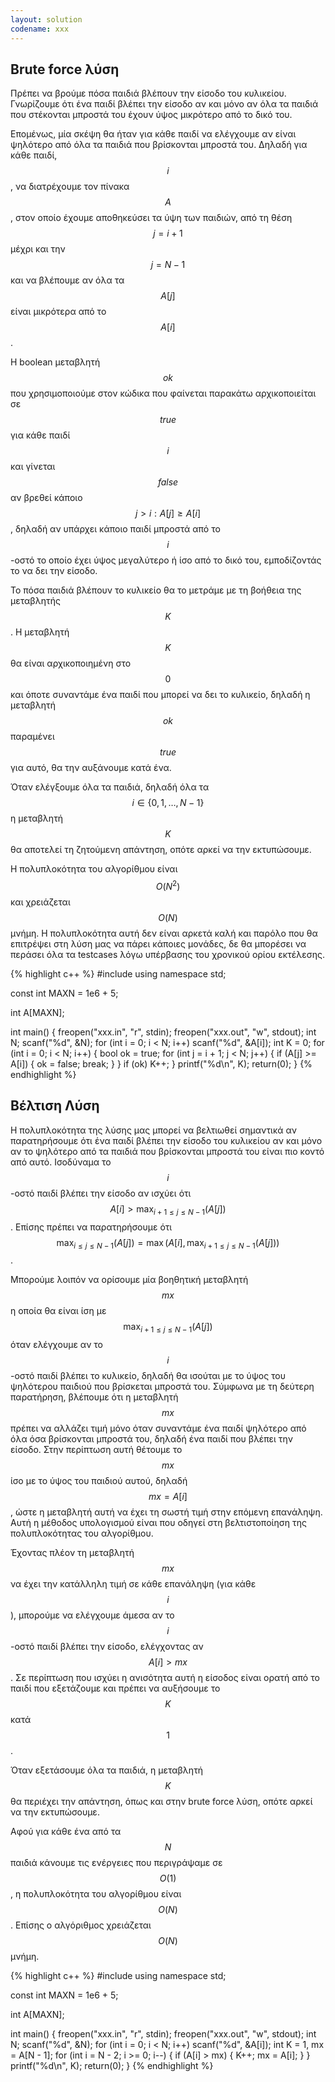 ```yaml
---
layout: solution
codename: xxx
---
```


## Brute force λύση

Πρέπει να βρούμε πόσα παιδιά βλέπουν την είσοδο του κυλικείου. Γνωρίζουμε ότι ένα παιδί βλέπει την είσοδο αν και μόνο αν όλα τα παιδιά που στέκονται μπροστά του έχουν ύψος μικρότερο από το δικό του.

Επομένως, μία σκέψη θα ήταν για κάθε παιδί να ελέγχουμε αν είναι ψηλότερο από όλα τα παιδιά που βρίσκονται μπροστά του. Δηλαδή για κάθε παιδί, $$i$$, να διατρέχουμε τον πίνακα $$A$$, στον οποίο έχουμε αποθηκεύσει τα ύψη των παιδιών, από τη θέση $$j = i + 1$$ μέχρι και την $$j = N - 1$$ και να βλέπουμε αν όλα τα $$A[j]$$ είναι μικρότερα από το $$A[i]$$.

Η boolean μεταβλητή $$ok$$ που χρησιμοποιούμε στον κώδικα που φαίνεται παρακάτω αρχικοποιείται σε $$true$$ για κάθε παιδί $$i$$ και γίνεται $$false$$ αν βρεθεί κάποιο $$j > i: A[j] \geq A[i]$$, δηλαδή αν υπάρχει κάποιο παιδί μπροστά από το $$i$$-οστό το οποίο έχει ύψος μεγαλύτερο ή ίσο από το δικό του, εμποδίζοντάς το να δει την είσοδο.

Το πόσα παιδιά βλέπουν το κυλικείο θα το μετράμε με τη βοήθεια της μεταβλητής $$K$$. Η μεταβλητή $$K$$ θα είναι αρχικοποιημένη στο $$0$$ και όποτε συναντάμε ένα παιδί που μπορεί να δει το κυλικείο, δηλαδή η μεταβλητή $$ok$$ παραμένει $$true$$ για αυτό, θα την αυξάνουμε κατά ένα.

Όταν ελέγξουμε όλα τα παιδιά, δηλαδή όλα τα $$i \in \{0, 1, \dots, N - 1\}$$ η μεταβλητή $$K$$ θα αποτελεί τη ζητούμενη απάντηση, οπότε αρκεί να την εκτυπώσουμε.

Η πολυπλοκότητα του αλγορίθμου είναι $$O(N^2)$$ και χρειάζεται $$O(N)$$ μνήμη. Η πολυπλοκότητα αυτή δεν είναι αρκετά καλή και παρόλο που θα επιτρέψει στη λύση μας να πάρει κάποιες μονάδες, δε θα μπορέσει να περάσει όλα τα testcases λόγω υπέρβασης του χρονικού ορίου εκτέλεσης.

{% highlight c++ %}
#include <cstdio>
using namespace std;

const int MAXN = 1e6 + 5;

int A[MAXN];

int main() {
	freopen("xxx.in", "r", stdin);
	freopen("xxx.out", "w", stdout);
	int N;
	scanf("%d", &N);
	for (int i = 0; i < N; i++)
		scanf("%d", &A[i]);
	int K = 0;
	for (int i = 0; i < N; i++) {
		bool ok = true;
		for (int j = i + 1; j < N; j++) {
			if (A[j] >= A[i]) {
				ok = false;
				break;
			}
		}
		if (ok)
			K++;
	}
	printf("%d\n", K);
	return(0);
}
{% endhighlight %}


## Βέλτιση Λύση
Η πολυπλοκότητα της λύσης μας μπορεί να βελτιωθεί σημαντικά αν παρατηρήσουμε ότι ένα παιδί βλέπει την είσοδο του κυλικείου αν και μόνο αν το ψηλότερο από τα παιδιά που βρίσκονται μπροστά του είναι πιο κοντό από αυτό. Ισοδύναμα το $$i$$-οστό παιδί βλέπει την είσοδο αν ισχύει ότι $$A[i] > \max_{i + 1 \leq j \leq N - 1}(A[j])$$. Επίσης πρέπει να παρατηρήσουμε ότι $$\max_{i \leq j \leq N - 1}(A[j]) = \max(A[i], \max_{i + 1 \leq j \leq N - 1}(A[j]))$$.

Μπορούμε λοιπόν να ορίσουμε μία βοηθητική μεταβλητή $$mx$$ η οποία θα είναι ίση με $$\max_{i + 1 \leq j \leq N - 1}(A[j])$$ όταν ελέγχουμε αν το $$i$$-οστό παιδί βλέπει το κυλικείο, δηλαδή θα ισούται με το ύψος του ψηλότερου παιδιού που βρίσκεται μπροστά του. Σύμφωνα με τη δεύτερη παρατήρηση, βλέπουμε ότι η μεταβλητή $$mx$$ πρέπει να αλλάζει τιμή μόνο όταν συναντάμε ένα παιδί ψηλότερο από όλα όσα βρίσκονται μπροστά του, δηλαδή ένα παιδί που βλέπει την είσοδο. Στην περίπτωση αυτή θέτουμε το $$mx$$ ίσο με το ύψος του παιδιού αυτού, δηλαδή $$mx = A[i]$$, ώστε η μεταβλητή αυτή να έχει τη σωστή τιμή στην επόμενη επανάληψη. Αυτή η μέθοδος υπολογισμού είναι που οδηγεί στη βελτιστοποίηση της πολυπλοκότητας του αλγορίθμου.

Έχοντας πλέον τη μεταβλητή $$mx$$ να έχει την κατάλληλη τιμή σε κάθε επανάληψη (για κάθε $$i$$), μπορούμε να ελέγχουμε άμεσα αν το $$i$$-οστό παιδί βλέπει την είσοδο, ελέγχοντας αν $$A[i] > mx$$. Σε περίπτωση που ισχύει η ανισότητα αυτή η είσοδος είναι ορατή από το παιδί που εξετάζουμε και πρέπει να αυξήσουμε το $$K$$ κατά $$1$$.

Όταν εξετάσουμε όλα τα παιδιά, η μεταβλητή $$K$$ θα περιέχει την απάντηση, όπως και στην brute force λύση, οπότε αρκεί να την εκτυπώσουμε.

Αφού για κάθε ένα από τα $$N$$ παιδιά κάνουμε τις ενέργειες που περιγράψαμε σε $$O(1)$$, η πολυπλοκότητα του αλγορίθμου είναι $$O(N)$$. Επίσης ο αλγόριθμος χρειάζεται $$O(N)$$ μνήμη.

{% highlight c++ %}
#include <cstdio>
using namespace std;

const int MAXN = 1e6 + 5;

int A[MAXN];

int main() {
	freopen("xxx.in", "r", stdin);
	freopen("xxx.out", "w", stdout);
	int N;
	scanf("%d", &N);
	for (int i = 0; i < N; i++)
		scanf("%d", &A[i]);
	int K = 1, mx = A[N - 1];
	for (int i = N - 2; i >= 0; i--) {
		if (A[i] > mx) {
			K++;
			mx = A[i];
		}
	}
	printf("%d\n", K);
	return(0);
}
{% endhighlight %}
